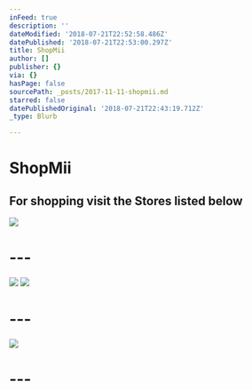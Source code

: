```yaml
---
inFeed: true
description: ''
dateModified: '2018-07-21T22:52:58.486Z'
datePublished: '2018-07-21T22:53:00.297Z'
title: ShopMii
author: []
publisher: {}
via: {}
hasPage: false
sourcePath: _posts/2017-11-11-shopmii.md
starred: false
datePublishedOriginal: '2018-07-21T22:43:19.712Z'
_type: Blurb

---
```

# ShopMii

## For shopping visit the Stores listed below
![](https://the-grid-user-content.s3-us-west-2.amazonaws.com/6294d514-bec5-44b2-abc5-3cea165ae715.jpg)

# ---
![](https://the-grid-user-content.s3-us-west-2.amazonaws.com/2e9f4611-a53d-4343-b975-65a1d90fecf5.png)
![](https://the-grid-user-content.s3-us-west-2.amazonaws.com/888e877b-0c08-4e42-9468-a387396ba247.png)

# ---
![](https://the-grid-user-content.s3-us-west-2.amazonaws.com/78555029-5426-4063-9c00-1435818723c0.png)

# ---